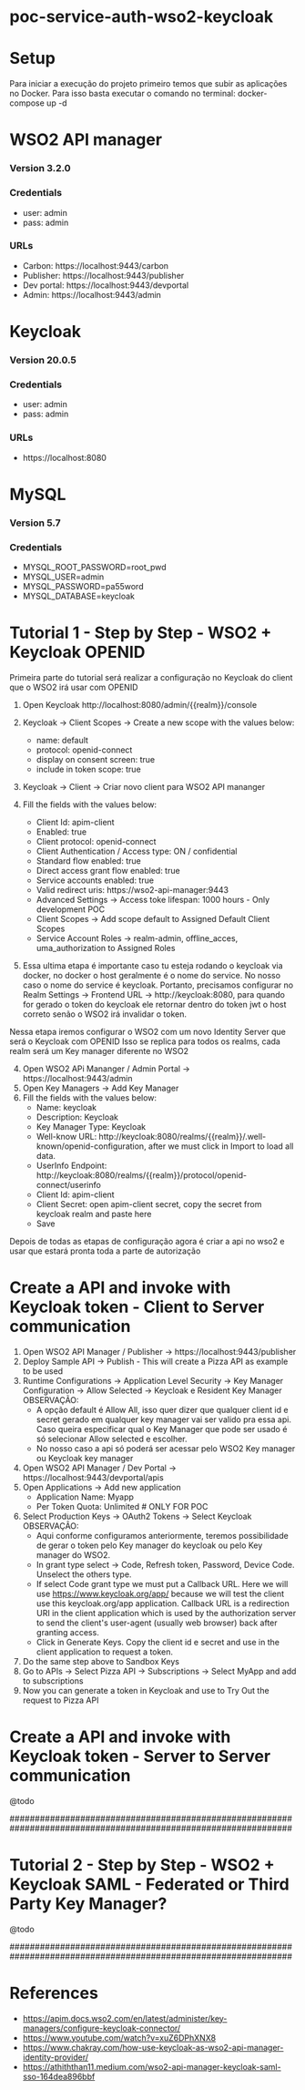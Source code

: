 # poc-service-auth-wso2-keycloak

# Setup
Para iniciar a execução do projeto primeiro temos que subir as aplicações no Docker. Para isso basta executar o comando no terminal: docker-compose up -d

# WSO2 API manager

### Version 3.2.0

### Credentials
- user: admin
- pass: admin

### URLs
- Carbon: https://localhost:9443/carbon
- Publisher: https://localhost:9443/publisher
- Dev portal: https://localhost:9443/devportal
- Admin: https://localhost:9443/admin

# Keycloak

### Version 20.0.5

### Credentials 
- user: admin
- pass: admin

### URLs
- https://localhost:8080


# MySQL

### Version 5.7

### Credentials 
- MYSQL_ROOT_PASSWORD=root_pwd
- MYSQL_USER=admin
- MYSQL_PASSWORD=pa55word
- MYSQL_DATABASE=keycloak


# Tutorial 1 - Step by Step - WSO2 + Keycloak OPENID

Primeira parte do tutorial será realizar a configuração no Keycloak do client que o WSO2 irá usar com OPENID

1. Open Keycloak http://localhost:8080/admin/{{realm}}/console
1. Keycloak -> Client Scopes -> Create a new scope with the values below:
    - name: default
    - protocol: openid-connect
    - display on consent screen: true
    - include in token scope: true

2. Keycloak -> Client -> Criar novo client para WSO2 API mananger
3. Fill the fields with the values below:
    - Client Id: apim-client
    - Enabled: true
    - Client protocol: openid-connect
    - Client Authentication / Access type: ON / confidential
    - Standard flow enabled: true
    - Direct access grant flow enabled: true
    - Service accounts enabled: true
    - Valid redirect uris: https://wso2-api-manager:9443 
    - Advanced Settings -> Access toke lifespan: 1000 hours - Only development POC
    - Client Scopes -> Add scope default to Assigned Default Client Scopes
    - Service Account Roles -> realm-admin, offline_acces, uma_authorization to Assigned Roles
4. Essa ultima etapa é importante caso tu esteja rodando o keycloak via docker, no docker o host geralmente é o nome do service. No nosso caso o nome do service é keycloak. Portanto, precisamos configurar no Realm Settings -> Frontend URL -> http://keycloak:8080, para quando for gerado o token do keycloak ele retornar dentro do token jwt o host correto senão o WSO2 irá invalidar o token.

Nessa etapa iremos configurar o WSO2 com um novo Identity Server que será o Keycloak com OPENID
Isso se replica para todos os realms, cada realm será um Key manager diferente no WSO2

4. Open WSO2 APi Mananger / Admin Portal -> https://localhost:9443/admin
5. Open Key Managers -> Add Key Manager
6. Fill the fields with the values below:
    - Name: keycloak
    - Description: Keycloak
    - Key Manager Type: Keycloak
    - Well-know URL: http://keycloak:8080/realms/{{realm}}/.well-known/openid-configuration, after we must click in Import to load all data.
    - UserInfo Endpoint: http://keycloak:8080/realms/{{realm}}/protocol/openid-connect/userinfo
    - Client Id: apim-client
    - Client Secret: open apim-client secret, copy the secret from keycloak realm and paste here
    - Save

Depois de todas as etapas de configuração agora é criar a api no wso2 e usar que estará pronta toda a parte de autorização

# Create a API and invoke with Keycloak token - Client to Server communication
1. Open WSO2 API Manager / Publisher -> https://localhost:9443/publisher
2. Deploy Sample API -> Publish - This will create a Pizza API as example to be used
3. Runtime Configurations -> Application Level Security -> Key Manager Configuration -> Allow Selected -> Keycloak e Resident Key Manager
    OBSERVAÇÃO:
    - A opção default é Allow All, isso quer dizer que qualquer client id e secret gerado em qualquer key manager vai ser valido pra essa api. Caso queira especificar qual o Key Manager que pode ser usado é só selecionar Allow selected e escolher.
    - No nosso caso a api só poderá ser acessar pelo WSO2 Key manager ou Keycloak key manager
4. Open WSO2 API Manager / Dev Portal -> https://localhost:9443/devportal/apis
5. Open Applications -> Add new application
    - Application Name: Myapp
    - Per Token Quota: Unlimited # ONLY FOR POC
6. Select Production Keys -> OAuth2 Tokens -> Select Keycloak
    OBSERVAÇÂO:
    - Aqui conforme configuramos anteriormente, teremos possibilidade de gerar o token pelo Key manager do keycloak ou pelo Key manager do WSO2.
    - In grant type select -> Code, Refresh token, Password, Device Code. Unselect the others type.
    - If select Code grant type we must put a Callback URL. Here we will use https://www.keycloak.org/app/ because we will test the client use this keycloak.org/app application. Callback URL is a redirection URI in the client application which is used by the authorization server to send the client's user-agent (usually web browser) back after granting access.
    - Click in Generate Keys. Copy the client id e secret and use in the client application to request a token.
7. Do the same step above to Sandbox Keys
8. Go to APIs -> Select Pizza API -> Subscriptions -> Select MyApp and add to subscriptions
9. Now you can generate a token in Keycloak and use to Try Out the request to Pizza API

# Create a API and invoke with Keycloak token - Server to Server communication
@todo

################################################################################################################

# Tutorial 2 - Step by Step - WSO2 + Keycloak SAML - Federated or Third Party Key Manager?
@todo

################################################################################################################

# References
- https://apim.docs.wso2.com/en/latest/administer/key-managers/configure-keycloak-connector/
- https://www.youtube.com/watch?v=xuZ6DPhXNX8
- https://www.chakray.com/how-use-keycloak-as-wso2-api-manager-identity-provider/
- https://athiththan11.medium.com/wso2-api-manager-keycloak-saml-sso-164dea896bbf